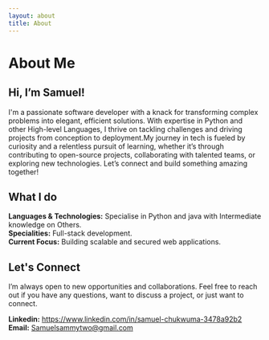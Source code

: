 ```yaml
---
layout: about
title: About
---
```


# About Me


## Hi, I’m Samuel!

I'm a passionate software developer with a knack for transforming complex problems into elegant, efficient solutions.
With expertise in Python and other High-level Languages, I thrive on tackling challenges and driving projects from conception to deployment.My journey in tech is fueled by curiosity and a relentless pursuit of learning, whether it’s through contributing to open-source projects, collaborating with talented teams, or exploring new technologies. Let’s connect and build something amazing together!

## What I do

**Languages & Technologies:** Specialise in Python and java with Intermediate knowledge on Others.  
**Specialities:** Full-stack development.  
**Current Focus:** Building scalable and secured web applications.  

## Let's Connect

I’m always open to new opportunities and collaborations. Feel free to reach out if you have any questions, want to discuss a project, or just want to connect.

**Linkedin:** <https://www.linkedin.com/in/samuel-chukwuma-3478a92b2>  
**Email:** <Samuelsammytwo@gmail.com>
